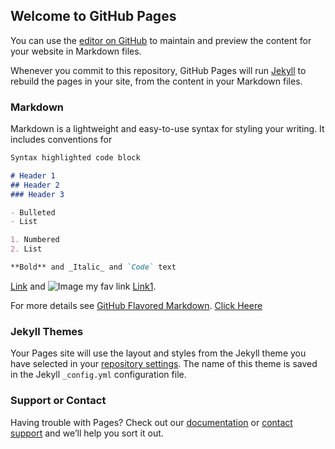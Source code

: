 ## Welcome to GitHub Pages

You can use the [editor on GitHub](https://github.com/lnarasimhan83/SystemDesign/edit/gh-pages/index.md) to maintain and preview the content for your website in Markdown files.

Whenever you commit to this repository, GitHub Pages will run [Jekyll](https://jekyllrb.com/) to rebuild the pages in your site, from the content in your Markdown files.

### Markdown

Markdown is a lightweight and easy-to-use syntax for styling your writing. It includes conventions for

```markdown
Syntax highlighted code block

# Header 1
## Header 2
### Header 3

- Bulleted
- List

1. Numbered
2. List

**Bold** and _Italic_ and `Code` text
```
[Link](url) and ![Image](src)
my fav link [Link1](Twitter_POST_API.html).


For more details see [GitHub Flavored Markdown](https://guides.github.com/features/mastering-markdown/).
[Click Heere](https://lnarasimhan83.github.io/SystemDesign/Twitter-POST-API.html)


### Jekyll Themes

Your Pages site will use the layout and styles from the Jekyll theme you have selected in your [repository settings](https://github.com/lnarasimhan83/SystemDesign/settings/pages). The name of this theme is saved in the Jekyll `_config.yml` configuration file.

### Support or Contact

Having trouble with Pages? Check out our [documentation](https://docs.github.com/categories/github-pages-basics/) or [contact support](https://support.github.com/contact) and we’ll help you sort it out.
